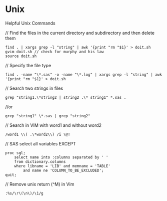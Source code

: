 Unix
====

Helpful Unix Commands

// Find the files in the current directory and subdirectory and then delete them

    find . | xargs grep -l "string" | awk '{print "rm "$1}' > doit.sh
    gvim doit.sh // check for murphy and his law
    source doit.sh

// Specify the file type

    find . -name "\*.sas" -o -name "\*.log" | xargs grep -l "string" | awk '{print "rm "$1}' > doit.sh

// Search two strings in files

    grep "string1.\*string2 | string2 .\* string1" *.sas .

//or 

    grep "string1" \*.sas | grep "string2"

// Search in VIM with word1 and without word2 

    /word1 \\( .\*word2\\) /i \@!

// SAS select all variables EXCEPT 


    proc sql;
        select name into :columns separated by ' ' 
        from dictionary.columns
        where libname = 'LIB' and memname = 'TABLE' 
            and name ne 'COLUMN_TO_BE_EXCLUDED';
    quit;

// Remove unix return (^M) in Vim

    :%s/\r\(\n\)/\1/g
